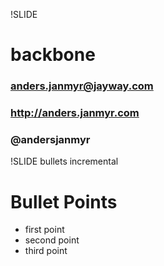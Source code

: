 !SLIDE 
# backbone #
### anders.janmyr@jayway.com
### http://anders.janmyr.com
### @andersjanmyr


!SLIDE bullets incremental
# Bullet Points #

* first point
* second point
* third point
